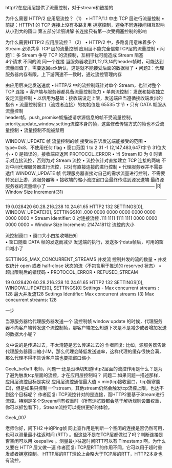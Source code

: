 http/2在应用层提供了流量控制，对于stream和链接的

为什么需要 HTTP/2 应用层流控？（1）
• HTTP/1.1 中由 TCP 层进行流量控制
  • 前提：HTTP/1 的 TCP 连接上没有多路复用
  拥塞控制，避免不同连接间相互影响    从小到大的窗口    第五部分详细讲解
  长连接只有第一次受拥塞控制的影响
  
  
为什么需要HTTP/2 应用层流控？（2）
• HTTP/2 中，多路复用意味着多个 Stream 必须共享 TCP 层的流量控制   应用层不能完全信赖TCP层的流量控制
 • 问题1：多 Stream 争夺 TCP 的流控制，互相干扰可能造成 Stream 阻塞   
    4个请求 不同的流 同一个连接   当服务器收到f1,f2,f3,f4的header帧时，可能达到流量阈值了，需要返回ack确认，这是就不能接受后面的数据帧了
 • 问题2：代理服务器内存有限，上下游网速不一致时，通过流控管理内存
 
 
 
 由应用层决定发送速度
 • HTTP/2 中的流控制既针对单个 Stream，也针对整个 TCP 连接
   • 客户端与服务器都具备流量控制能力
   • 单向流控制：发送和接收独立设定流量控制
   • 以信用为基础：接收端设定上限，发送端应当遵循接收端发出的指令
   • 流量控制窗口（流或者连接）的初始值是 65535 字节
   • 只有 DATA 帧服从流量控制        
     header帧，push_promise帧描述请求源信息的帧不受流量控制，priority,update_window,setting流控本身的帧，这些修改传输方式的帧也不受流量控制
   • 流量控制不能被禁用
   
   

WINDOW_UPDATE 帧    流量控制的帧   接受端告诉发送端能接受的范围
• type=0x8，不使用任何 flag
• 窗口范围 1 to 2 31 -1 (2,147,483,647)字节    31位大小
  • 0 是错误的，接收端应返回 PROTOCOL_ERROR
• 当 Stream ID 为 0 时表示对连接流控，否则为对 Stream 流控
• 流控仅针对直接建立 TCP 连接的两端    不对中间代理服务器进行流控，只对有直接连接的进行控制
  • 代理服务器并不需要透传 WINDOW_UPDATE 帧    代理服务器直接对自己的需求流量进行控制，不需要转发到上游，源服务器等
  • 接收端的缩小流控窗口会最终传递到源发送端   最终源服务器的流量缩小了
  ————————————————————————
  |R| Window Size Increment(31)
  _________________________
  
 
19	0.028420	60.28.216.238	10.24.61.65	HTTP2	132		SETTINGS[0], WINDOW_UPDATE[0], SETTINGS[0]
.000 0000 0000 0000 0000 0000 0000 0000 = Stream Identifier: 0   对连接流控
.111 1111 1111 1111 0000 0000 0000 0000 = Window Size Increment: 2147418112    流控的大小




流控制窗口
• 窗口大小由接收端告知    
• 窗口随着 DATA 帧的发送而减少   发送端的执行，发送多个data帧后，可用的窗口减小了



SETTINGS_MAX_CONCURRENT_STREAMS 并发流       控制并发的流的数量
• 并发仅统计 open 或者 half-close 状态的流（不包含用于推送的 reserved 状态）
• 超出限制后的错误码
 • PROTOCOL_ERROR
 • REFUSED_STREAM
 
19	0.028420	60.28.216.238	10.24.61.65	HTTP2	132		SETTINGS[0], WINDOW_UPDATE[0], SETTINGS[0]
Settings - Max concurrent streams : 128    最大并发流128
    Settings Identifier: Max concurrent streams (3)
    Max concurrent streams: 128






一步

当源服务器给代理服务器发送一个 流控制帧 window update 的时候，代理服务器不向客户端转发这个流控制帧，那客户端怎么知道下次是不是减少或者增加发送的数据大小呢？

文中说的是传递过去，不太清楚是怎么传递过去的
作者回复: 比如，源服务器告诉代理服务器窗口缩小1M，那么代理会降低发送速率，这样代理的缓存很快会满，那么代理不得不告诉客户端也要把窗口缩小


Geek_be0aff
老师，问题一:还是没确切知道http2层面的流控作用是什么？是为了避免触发tcp层面的流控，才在应用层控制吗？
问题二:如果问题一描述那样，应用层流控目标是实现 应用层流控通信最大值 < min(tcp接收窗口，tcp拥塞窗口)，但是如果只控制一个stream，其他stream仍然会触发tcp流控上限，也达不到这个目标呢？
作者回复: TCP流控针对的是连接，而HTTP2要基于Stream进行流控。特别是多个Stream间有权重时（所有浏览器都会基于解析规则设置权重，你可以抓包看下），Stream流控可以提供更好的体验。


Geek_007

老师你好，问下H2 中的Ping帧 网上查作用是判断一个空闲的连接是否仍然可用，也可以测量最小往返时间 (RTT) 。但这些不是在TCP层都做过了吗？判断连接是否空闲可以用 keepalive 。测量最小往返时间RTT可以有 TImestamp 啊。为什么又要在 HTTP 层又做一遍
作者回复: TCP层RTT的作用不同，它可以用于超时重发或者拥塞控制。
HTTP层的RTT理论上会略大于TCP层的RTT，HTTP2本身也有流控。

  